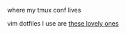 where my tmux conf lives

vim dotfiles I use are [these lovely ones](https://github.com/braintreeps/vim_dotfiles)

